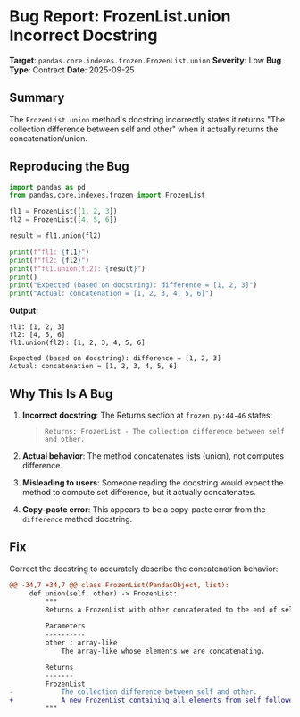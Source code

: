 # Bug Report: FrozenList.union Incorrect Docstring

**Target**: `pandas.core.indexes.frozen.FrozenList.union`
**Severity**: Low
**Bug Type**: Contract
**Date**: 2025-09-25

## Summary

The `FrozenList.union` method's docstring incorrectly states it returns "The collection difference between self and other" when it actually returns the concatenation/union.

## Reproducing the Bug

```python
import pandas as pd
from pandas.core.indexes.frozen import FrozenList

fl1 = FrozenList([1, 2, 3])
fl2 = FrozenList([4, 5, 6])

result = fl1.union(fl2)

print(f"fl1: {fl1}")
print(f"fl2: {fl2}")
print(f"fl1.union(fl2): {result}")
print()
print("Expected (based on docstring): difference = [1, 2, 3]")
print("Actual: concatenation = [1, 2, 3, 4, 5, 6]")
```

**Output:**
```
fl1: [1, 2, 3]
fl2: [4, 5, 6]
fl1.union(fl2): [1, 2, 3, 4, 5, 6]

Expected (based on docstring): difference = [1, 2, 3]
Actual: concatenation = [1, 2, 3, 4, 5, 6]
```

## Why This Is A Bug

1. **Incorrect docstring**: The Returns section at `frozen.py:44-46` states:
   > `Returns: FrozenList - The collection difference between self and other.`

2. **Actual behavior**: The method concatenates lists (union), not computes difference.

3. **Misleading to users**: Someone reading the docstring would expect the method to compute set difference, but it actually concatenates.

4. **Copy-paste error**: This appears to be a copy-paste error from the `difference` method docstring.

## Fix

Correct the docstring to accurately describe the concatenation behavior:

```diff
@@ -34,7 +34,7 @@ class FrozenList(PandasObject, list):
     def union(self, other) -> FrozenList:
         """
         Returns a FrozenList with other concatenated to the end of self.

         Parameters
         ----------
         other : array-like
             The array-like whose elements we are concatenating.

         Returns
         -------
         FrozenList
-            The collection difference between self and other.
+            A new FrozenList containing all elements from self followed by all elements from other.
         """
```